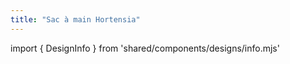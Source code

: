```yaml
---
title: "Sac à main Hortensia"
---
```


import { DesignInfo } from 'shared/components/designs/info.mjs'

<DesignInfo design='hortensia' docs />

